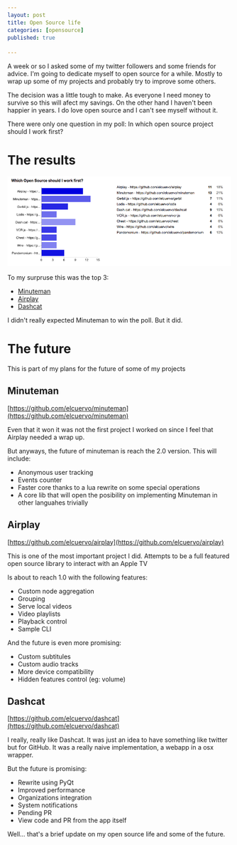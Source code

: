 ```yaml
---
layout: post
title: Open Source life
categories: [opensource]
published: true

---
```


A week or so I asked some of my twitter followers and some friends for advice.
I'm going to dedicate myself to open source for a while. Mostly to wrap up some
of my projects and probably try to improve some others.

The decision was a little tough to make. As everyone I need money to survive so
this will afect my savings. On the other hand I haven't been happier in years. I
do love open source and I can't see myself without it.

There were only one question in my poll: In which open source project should I
work first?

# The results

![](/posts_assets/poll_results.png)

To my surpruse this was the top 3:

* [Minuteman](https://github.com/elcuervo/minuteman)
* [Airplay](https://github.com/elcuervo/airplay)
* [Dashcat](https://github.com/elcuervo/dashcat)

I didn't really expected Minuteman to win the poll. But it did.

# The future

This is part of my plans for the future of some of my projects

## Minuteman
[https://github.com/elcuervo/minuteman](https://github.com/elcuervo/minuteman)

Even that it won it was not the first project I worked on since I feel that
Airplay needed a wrap up.

But anyways, the future of minuteman is reach the 2.0 version. This will
include:

* Anonymous user tracking
* Events counter
* Faster core thanks to a lua rewrite on some special operations
* A core lib that will open the posibility on implementing Minuteman in other
  languahes trivially

## Airplay
[https://github.com/elcuervo/airplay](https://github.com/elcuervo/airplay)

This is one of the most important project I did. Attempts to be a full featured
open source library to interact with an Apple TV

Is about to reach 1.0 with the following features:

* Custom node aggregation
* Grouping
* Serve local videos
* Video playlists
* Playback control
* Sample CLI

And the future is even more promising:

* Custom subtitules
* Custom audio tracks
* More device compatibility
* Hidden features control (eg: volume)

## Dashcat
[https://github.com/elcuervo/dashcat](https://github.com/elcuervo/dashcat)

I really, really like Dashcat. It was just an idea to have something like
twitter but for GitHub. It was a really naive implementation, a webapp in a osx
wrapper.

But the future is promising:

* Rewrite using PyQt
* Improved performance
* Organizations integration
* System notifications
* Pending PR
* View code and PR from the app itself

Well... that's a brief update on my open source life and some of the future.
